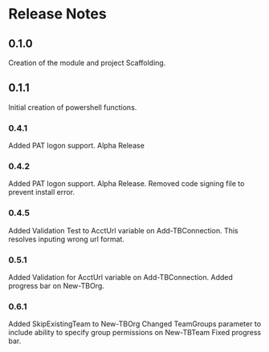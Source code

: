 # Release Notes

## 0.1.0

Creation of the module and project Scaffolding.

## 0.1.1

Initial creation of powershell functions.

### 0.4.1

Added PAT logon support. Alpha Release

### 0.4.2

Added PAT logon support. Alpha Release.
Removed code signing file to prevent install
error.

### 0.4.5

Added Validation Test to AcctUrl variable on Add-TBConnection.
This resolves inputing wrong url format.

### 0.5.1

Added Validation for AcctUrl variable on Add-TBConnection.
Added progress bar on New-TBOrg.

### 0.6.1

Added SkipExistingTeam to New-TBOrg
Changed TeamGroups parameter to include ability to specify group permissions on New-TBTeam
Fixed progress bar.
